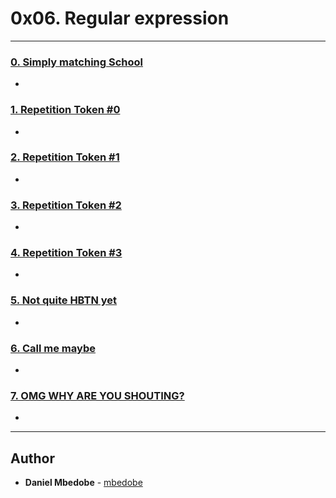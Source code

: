 # 0x06. Regular expression


---

### [0. Simply matching School](./0-simply_match_school.rb)
* 


### [1. Repetition Token #0](./1-repetition_token_0.rb)
* 


### [2. Repetition Token #1](./2-repetition_token_1.rb)
* 


### [3. Repetition Token #2](./3-repetition_token_2.rb)
* 


### [4. Repetition Token #3](./4-repetition_token_3.rb)
* 


### [5. Not quite HBTN yet](./5-beginning_and_end.rb)
* 


### [6. Call me maybe](./6-phone_number.rb)
* 


### [7. OMG WHY ARE YOU SHOUTING?](./7-OMG_WHY_ARE_YOU_SHOUTING.rb)
* 

---

## Author
* **Daniel Mbedobe** - [mbedobe](https://github.com/mbedobe)
